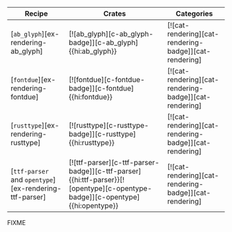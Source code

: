 | Recipe | Crates | Categories |
|--------|--------|------------|
| [`ab_glyph`][ex-rendering-ab_glyph] | [![ab_glyph][c-ab_glyph-badge]][c-ab_glyph]{{hi:ab_glyph}} | [![cat-rendering][cat-rendering-badge]][cat-rendering] |
| [`fontdue`][ex-rendering-fontdue] | [![fontdue][c-fontdue-badge]][c-fontdue]{{hi:fontdue}} | [![cat-rendering][cat-rendering-badge]][cat-rendering] |
| [`rusttype`][ex-rendering-rusttype] | [![rusttype][c-rusttype-badge]][c-rusttype]{{hi:rusttype}} | [![cat-rendering][cat-rendering-badge]][cat-rendering] |
| [`ttf-parser` and  `opentype`][ex-rendering-ttf-parser] | [![ttf-parser][c-ttf-parser-badge]][c-ttf-parser]{{hi:ttf-parser}}[![opentype][c-opentype-badge]][c-opentype]{{hi:opentype}} | [![cat-rendering][cat-rendering-badge]][cat-rendering] |

<div class="hidden">
FIXME
</div>
